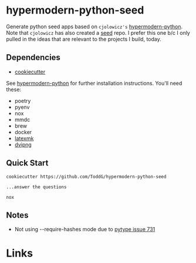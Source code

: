 # hypermodern-python-seed

Generate python seed apps based on `cjolowicz's` [hypermodern-python][1]. Note
that `cjolowicz` has also created a [seed][3] repo. I prefer this one b/c I only
pulled in the ideas that are relevant to the projects I build, today.

## Dependencies

* [cookiecutter](https://github.com/cookiecutter/cookiecutter)

See [hypermodern-python][1] for further installation instructions. You'll need
these:

* poetry
* pyenv
* nox
* mmdc
* brew
* docker
* [latexmk](https://mg.readthedocs.io/latexmk.html)
* [dvipng](https://savannah.nongnu.org/projects/dvipng/)

## Quick Start

    cookiecutter https://github.com/ToddG/hypermodern-python-seed

    ...answer the questions

    nox

## Notes

* Not using --require-hashes mode due to [pytype issue 731][2]

# Links
[1]: https://cjolowicz.github.io/posts/hypermodern-python-01-setup/
[2]: https://github.com/google/pytype/issues/731
[3]: https://github.com/cjolowicz/cookiecutter-hypermodern-python
